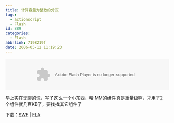 ```yaml
---
title: 计算容量为整数的分区
tags:
  - actionscript
  - Flash
id: 889
categories:
  - Flash
abbrlink: 7198219f
date: 2006-05-12 11:19:23
---
```


<embed width="520" height="100" pluginspage="http://www.macromedia.com/go/getflashplayer" _cx="13758" _cy="2646" wmode="Window" play="false" loop="true" quality="High" menu="true" scale="ShowAll" devicefont="0" embedmovie="0" seamlesstabbing="1" profile="0" profileport="0" mediawrapchecked="true" src="/images/2006/05/12_12761.swf" type="application/x-shockwave-flash" id="Player1248319081580" splayername="SWF" tplayername="SWF"></embed>


早上实在无聊的慌，写了这么一个小东西，哈
MM的组件真是重量级啊，才用了2个组件就几百KB了，要找找其它组件了

下载：[SWF](/images/2006/05/12_12761.swf) | ~~[FLA](/upload/2006-5-512643078.rar)~~